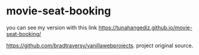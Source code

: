 # movie-seat-booking

you can see my version with this link https://tunahangediz.github.io/movie-seat-booking/



https://github.com/bradtraversy/vanillawebprojects.  project original source.
